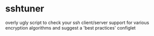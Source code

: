 # sshtuner
overly ugly script to check your ssh client/server support for various encryption algorithms and suggest a 'best practices' configlet

